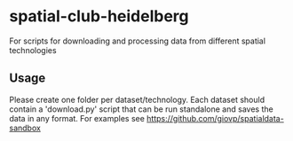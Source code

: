# spatial-club-heidelberg
For scripts for downloading and processing data from different spatial technologies

## Usage
Please create one folder per dataset/technology.
Each dataset should contain a 'download.py' script that can be run standalone and saves the data in any format. For examples see https://github.com/giovp/spatialdata-sandbox
